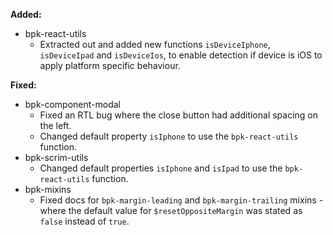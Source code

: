 **Added:**
- bpk-react-utils
  - Extracted out and added new functions `isDeviceIphone`, `isDeviceIpad` and `isDeviceIos`, to enable detection if device is iOS to apply platform specific behaviour.

**Fixed:**
- bpk-component-modal
  - Fixed an RTL bug where the close button had additional spacing on the left.
  - Changed default property `isIphone` to use the `bpk-react-utils` function.
- bpk-scrim-utils
  - Changed default properties `isIphone` and `isIpad` to use the `bpk-react-utils` function.
- bpk-mixins
  - Fixed docs for `bpk-margin-leading` and `bpk-margin-trailing` mixins - where the default value for `$resetOppositeMargin` was stated as `false` instead of `true`.